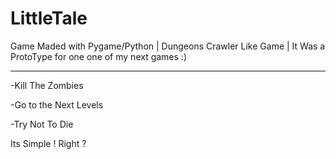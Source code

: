 # LittleTale
Game Maded with Pygame/Python | Dungeons Crawler Like Game | It Was a ProtoType for one one of my next games :)
______________________

-Kill The Zombies 

-Go to the Next Levels

-Try Not To Die

Its Simple ! Right ?
